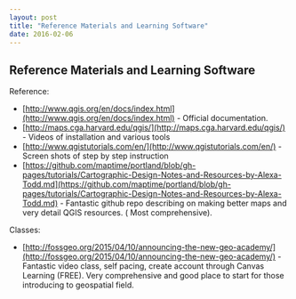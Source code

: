 ```yaml
---
layout: post
title: "Reference Materials and Learning Software"
date: 2016-02-06
---
```


## Reference Materials and Learning Software

Reference:

* [http://www.qgis.org/en/docs/index.html](http://www.qgis.org/en/docs/index.html) - Official documentation.
* [http://maps.cga.harvard.edu/qgis/](http://maps.cga.harvard.edu/qgis/) - Videos of installation and various tools
* [http://www.qgistutorials.com/en/](http://www.qgistutorials.com/en/) - Screen shots of step by step instruction
* [https://github.com/maptime/portland/blob/gh-pages/tutorials/Cartographic-Design-Notes-and-Resources-by-Alexa-Todd.md](https://github.com/maptime/portland/blob/gh-pages/tutorials/Cartographic-Design-Notes-and-Resources-by-Alexa-Todd.md) - Fantastic github repo describing on making better maps and very detail QGIS resources. ( Most comprehensive).

Classes:

* [http://fossgeo.org/2015/04/10/announcing-the-new-geo-academy/](http://fossgeo.org/2015/04/10/announcing-the-new-geo-academy/) - Fantastic video class, self pacing, create account through Canvas Learning (FREE). Very comprehensive and good place to start for those introducing to geospatial field.
 